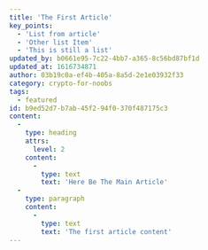 ```yaml
---
title: 'The First Article'
key_points:
  - 'List from article'
  - 'Other list Item'
  - 'This is still a list'
updated_by: b0661e95-7c22-4bb7-a365-8c56bd87bf1d
updated_at: 1616734871
author: 03b19c0a-ef4b-405a-8a5d-2e1e03932f33
category: crypto-for-noobs
tags:
  - featured
id: b9ed52d7-b7ab-45f2-94f0-370f487175c3
content:
  -
    type: heading
    attrs:
      level: 2
    content:
      -
        type: text
        text: 'Here Be The Main Article'
  -
    type: paragraph
    content:
      -
        type: text
        text: 'The first article content'
---
```

